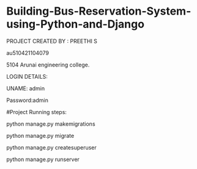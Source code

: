 # Building-Bus-Reservation-System-using-Python-and-Django

PROJECT CREATED BY : PREETHI S

au510421104079

5104 Arunai engineering college.
                    



LOGIN DETAILS:


UNAME: admin


Password:admin




#Project Running steps:

python manage.py makemigrations

python manage.py migrate

python manage.py createsuperuser

python manage.py runserver
